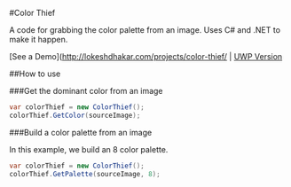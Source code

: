 #Color Thief

A code for grabbing the color palette from an image. Uses C# and .NET to make it happen.

[See a Demo](http://lokeshdhakar.com/projects/color-thief/ | [UWP Version](https://gist.github.com/zumicts/c5050a36e4ba742dc244)


##How to use

###Get the dominant color from an image
```cs
var colorThief = new ColorThief();
colorThief.GetColor(sourceImage);
```

###Build a color palette from an image

In this example, we build an 8 color palette.

```cs
var colorThief = new ColorThief();
colorThief.GetPalette(sourceImage, 8);
```
